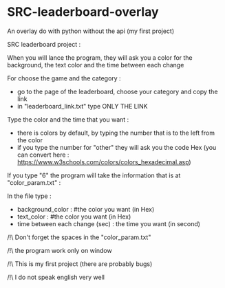 # SRC-leaderboard-overlay
An overlay do with python without the api (my first project)

SRC leaderboard project :

When you will lance the program, they will ask you a color for the background, the text color and the time between each change

For choose the game and the category :
- go to the page of the leaderboard, choose your category and copy the link
- in "leaderboard_link.txt" type ONLY THE LINK

Type the color and the time that you want :
- there is colors by default, by typing the number that is to the left from the color
- if you type the number for "other" they will ask you the code Hex (you can convert here : https://www.w3schools.com/colors/colors_hexadecimal.asp)

If you type "6" the program will take the information that is at "color_param.txt" :

In the file type :
- background_color : #the color you want (in Hex)                
- text_color : #the color you want (in Hex)                  
- time between each change (sec) : the time you want (in second) 

/!\ Don't forget the spaces in the "color_param.txt"

/!\ the program work only on window

/!\ This is my first project (there are probably bugs)
 
/!\ I do not speak english very well
